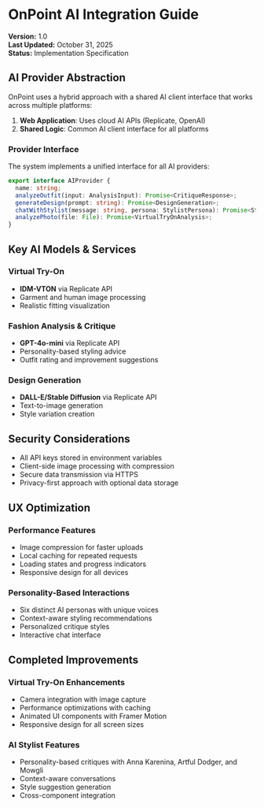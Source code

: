 # OnPoint AI Integration Guide

**Version:** 1.0  
**Last Updated:** October 31, 2025  
**Status:** Implementation Specification

## AI Provider Abstraction

OnPoint uses a hybrid approach with a shared AI client interface that works across multiple platforms:

1. **Web Application**: Uses cloud AI APIs (Replicate, OpenAI)
2. **Shared Logic**: Common AI client interface for all platforms

### Provider Interface

The system implements a unified interface for all AI providers:

```typescript
export interface AIProvider {
  name: string;
  analyzeOutfit(input: AnalysisInput): Promise<CritiqueResponse>;
  generateDesign(prompt: string): Promise<DesignGeneration>;
  chatWithStylist(message: string, persona: StylistPersona): Promise<StylistResponse>;
  analyzePhoto(file: File): Promise<VirtualTryOnAnalysis>;
}
```

## Key AI Models & Services

### Virtual Try-On
- **IDM-VTON** via Replicate API
- Garment and human image processing
- Realistic fitting visualization

### Fashion Analysis & Critique
- **GPT-4o-mini** via Replicate API
- Personality-based styling advice
- Outfit rating and improvement suggestions

### Design Generation
- **DALL-E/Stable Diffusion** via Replicate API
- Text-to-image generation
- Style variation creation

## Security Considerations

- All API keys stored in environment variables
- Client-side image processing with compression
- Secure data transmission via HTTPS
- Privacy-first approach with optional data storage

## UX Optimization

### Performance Features
- Image compression for faster uploads
- Local caching for repeated requests
- Loading states and progress indicators
- Responsive design for all devices

### Personality-Based Interactions
- Six distinct AI personas with unique voices
- Context-aware styling recommendations
- Personalized critique styles
- Interactive chat interface

## Completed Improvements

### Virtual Try-On Enhancements
- Camera integration with image capture
- Performance optimizations with caching
- Animated UI components with Framer Motion
- Responsive design for all screen sizes

### AI Stylist Features
- Personality-based critiques with Anna Karenina, Artful Dodger, and Mowgli
- Context-aware conversations
- Style suggestion generation
- Cross-component integration